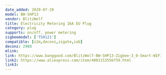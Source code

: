 ```yaml
---
date_added: 2020-07-29
model: BW-SHP13
vendor: BlitzWolf
title: Electricity Metering 16A EU Plug 
category: plug
supports: on/off, power metering
zigbeemodel: ['TS0121']
compatible: [z2m,deconz,zigate,iob]
deconz: 2988
mlink: 
link: https://www.banggood.com/BlitzWolf-BW-SHP13-Zigbee-3_0-Smart-WIFI-Socket-16A-EU-Plug-Electricity-Metering-APP-Remote-Controller-Timer-Work-with-Amazon-Alexa-Google-Home-p-1679992.html
link2: https://www.aliexpress.com/item/4001153556759.html
link3: 
---
```

